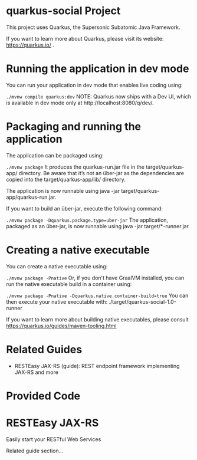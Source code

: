 # quarkus-social Project
This project uses Quarkus, the Supersonic Subatomic Java Framework.

If you want to learn more about Quarkus, please visit its website: https://quarkus.io/ .

# Running the application in dev mode
You can run your application in dev mode that enables live coding using:

``./mvnw compile quarkus:dev``
NOTE: Quarkus now ships with a Dev UI, which is available in dev mode only at http://localhost:8080/q/dev/.

# Packaging and running the application
The application can be packaged using:

``./mvnw package``
It produces the quarkus-run.jar file in the target/quarkus-app/ directory. Be aware that it’s not an über-jar as the dependencies are copied into the target/quarkus-app/lib/ directory.

The application is now runnable using java -jar target/quarkus-app/quarkus-run.jar.

If you want to build an über-jar, execute the following command:

``./mvnw package -Dquarkus.package.type=uber-jar``
The application, packaged as an über-jar, is now runnable using java -jar target/*-runner.jar.

# Creating a native executable
You can create a native executable using:

``./mvnw package -Pnative``
Or, if you don't have GraalVM installed, you can run the native executable build in a container using:

``./mvnw package -Pnative -Dquarkus.native.container-build=true``
You can then execute your native executable with: ./target/quarkus-social-1.0-runner

If you want to learn more about building native executables, please consult https://quarkus.io/guides/maven-tooling.html

# Related Guides
- RESTEasy JAX-RS (guide): REST endpoint framework implementing JAX-RS and more
# Provided Code
# RESTEasy JAX-RS
Easily start your RESTful Web Services

Related guide section...
